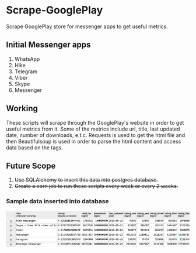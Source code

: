 # Scrape-GooglePlay
Scrape GooglePlay store for messenger apps to get useful metrics.

## Initial Messenger apps
1. WhatsApp
2. Hike
3. Telegram
4. Viber
5. Skype
6. Messenger

## Working
These scripts will scrape through the GooglePlay's website in order to get useful metrics from it. Some of the metrics include url, title, last updated date, number of downloads, e.t.c. Requests is used to get the html file and then Beautifulsoup is used in order to parse the html content and access data based on the tags.

## Future Scope
1. ~~Use SQLAlchemy to insert this data into postgres database.~~
2. ~~Create a corn job to run these scripts every week or every 2 weeks.~~

### Sample data inserted into database
![data](https://raw.githubusercontent.com/prabhath6/Scrape-GooglePlay/master/sample_data.png)

